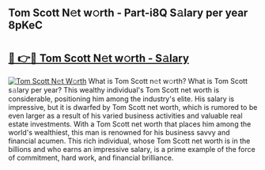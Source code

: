 ## Tom Scott N𝚎t w𝚘rth - Part-i8Q S𝚊lary per year 8pKeC

# <h2><a href="http://gc4naz.nevu.top/?p=Tom+Scott">🔗 👉🔴 Tom Scott N𝚎t w𝚘rth - S𝚊lary</a></h2>

[![Tom Scott N𝚎t W𝚘rth](https://i.imgur.com/Oavwk0R.jpeg)](http://gc4naz.nevu.top/?p=Tom+Scott)
What is Tom Scott n𝚎t w𝚘rth? What is Tom Scott s𝚊lary per year?
This wealthy individual's Tom Scott net worth is considerable, positioning him among the industry's elite. His salary is impressive, but it is dwarfed by Tom Scott net worth, which is rumored to be even larger as a result of his varied business activities and valuable real estate investments. With a Tom Scott net worth that places him among the world's wealthiest, this man is renowned for his business savvy and financial acumen. This rich individual, whose Tom Scott net worth is in the billions and who earns an impressive salary, is a prime example of the force of commitment, hard work, and financial brilliance.
